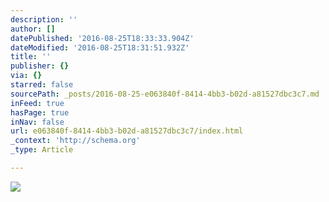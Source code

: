 ```yaml
---
description: ''
author: []
datePublished: '2016-08-25T18:33:33.904Z'
dateModified: '2016-08-25T18:31:51.932Z'
title: ''
publisher: {}
via: {}
starred: false
sourcePath: _posts/2016-08-25-e063840f-8414-4bb3-b02d-a81527dbc3c7.md
inFeed: true
hasPage: true
inNav: false
url: e063840f-8414-4bb3-b02d-a81527dbc3c7/index.html
_context: 'http://schema.org'
_type: Article

---
```

![](https://the-grid-user-content.s3-us-west-2.amazonaws.com/50fbc96b-39ee-420b-847c-c3fe824f9115.jpg)